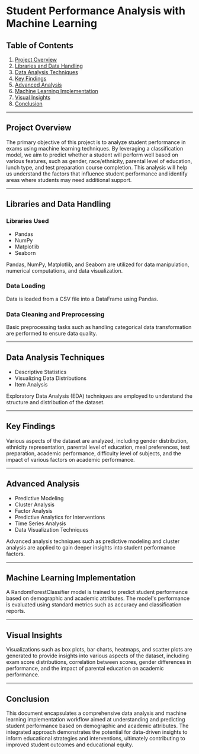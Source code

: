 # Student Performance Analysis with Machine Learning

## Table of Contents
1. [Project Overview](#project-overview)
2. [Libraries and Data Handling](#libraries-and-data-handling)
3. [Data Analysis Techniques](#data-analysis-techniques)
4. [Key Findings](#key-findings)
5. [Advanced Analysis](#advanced-analysis)
6. [Machine Learning Implementation](#machine-learning-implementation)
7. [Visual Insights](#visual-insights)
8. [Conclusion](#conclusion)

---

## Project Overview
The primary objective of this project is to analyze student performance in exams using machine learning techniques. By leveraging a classification model, we aim to predict whether a student will perform well based on various features, such as gender, race/ethnicity, parental level of education, lunch type, and test preparation course completion. This analysis will help us understand the factors that influence student performance and identify areas where students may need additional support.

---

## Libraries and Data Handling
### Libraries Used
- Pandas
- NumPy
- Matplotlib
- Seaborn

Pandas, NumPy, Matplotlib, and Seaborn are utilized for data manipulation, numerical computations, and data visualization.

### Data Loading
Data is loaded from a CSV file into a DataFrame using Pandas.

### Data Cleaning and Preprocessing
Basic preprocessing tasks such as handling categorical data transformation are performed to ensure data quality.

---

## Data Analysis Techniques
- Descriptive Statistics
- Visualizing Data Distributions
- Item Analysis

Exploratory Data Analysis (EDA) techniques are employed to understand the structure and distribution of the dataset.

---

## Key Findings
Various aspects of the dataset are analyzed, including gender distribution, ethnicity representation, parental level of education, meal preferences, test preparation, academic performance, difficulty level of subjects, and the impact of various factors on academic performance.

---

## Advanced Analysis
- Predictive Modeling
- Cluster Analysis
- Factor Analysis
- Predictive Analytics for Interventions
- Time Series Analysis
- Data Visualization Techniques

Advanced analysis techniques such as predictive modeling and cluster analysis are applied to gain deeper insights into student performance factors.

---

## Machine Learning Implementation
A RandomForestClassifier model is trained to predict student performance based on demographic and academic attributes. The model's performance is evaluated using standard metrics such as accuracy and classification reports.

---

## Visual Insights
Visualizations such as box plots, bar charts, heatmaps, and scatter plots are generated to provide insights into various aspects of the dataset, including exam score distributions, correlation between scores, gender differences in performance, and the impact of parental education on academic performance.

---

## Conclusion
This document encapsulates a comprehensive data analysis and machine learning implementation workflow aimed at understanding and predicting student performance based on demographic and academic attributes. The integrated approach demonstrates the potential for data-driven insights to inform educational strategies and interventions, ultimately contributing to improved student outcomes and educational equity.

